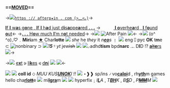 **==[MOVED](https://rentry.co/dreamingkisses)==**

->[![](https://media.discordapp.net/attachments/870787415172845589/1065615478522908672/cObQjk6.gif)`https :// afterp★in . com (>﹏<｡)`]()->

[**I**f **I** w**a**s g**o**ne , **I**f **I** h**a**d just d**i**s**a**ppe**a**red **. . .**](https://open.spotify.com/track/3YjxzZxw4VK96te6tPpCPf?si=ab6d374f1b3a4e1e)
->⠀⠀⠀⠀[ **I** **o**verhe**a**rd , **I** f**o**und **o**ut](https://open.spotify.com/track/3YjxzZxw4VK96te6tPpCPf?si=ab6d374f1b3a4e1e)<-
->[**. . .** H**o**w much **I**’m n**o**t needed](https://open.spotify.com/track/3YjxzZxw4VK96te6tPpCPf?si=ab6d374f1b3a4e1e)->
->![](https://media.discordapp.net/attachments/870787415172845589/1064197850247999529/df8fea41.png)
![After Pain](https://media.discordapp.net/attachments/870787415172845589/1065589770086010900/ezgif-1-33d03631cf.gif)
![](https://media.discordapp.net/attachments/870787415172845589/1065623777834172488/div24.gif)<-
->![](https://media.discordapp.net/attachments/870787415172845589/1065635147602464899/div13.gif)
(o^ ^o)◞♡﹒**Miri**am [★](https://rentry.co/flowercoded) Char**lotte** ![](https://media.discordapp.net/attachments/870787415172845589/1062724350786154586/image44.gif)
*she* he *they* it *n[**eo**](https://rentry.co/flowercoded)s* ﹗ ![](https://media.discordapp.net/attachments/870787415172845589/1065615478216736878/OCym7FK.gif) eng ⩇ рус **OK**
t**m**e ⊂ ![nonbinary](https://f2.toyhou.se/file/f2-toyhou-se/images/22461205_3l1VKp5w0kcyqZ2.png?1623251708) ⊃ ![](https://cdn.discordapp.com/attachments/870787415172845589/1062404226824802447/tumblr_1625b31dc7f034424fc24e8e3a07eecd_e8323233_75.gif)_1**5**_ ᵎᵎ *yt* jew~~ish~~ ![](https://media.discordapp.net/attachments/870787415172845589/1065615477864419439/bxS998k.gif) 
![](https://media.discordapp.net/attachments/870787415172845589/1065614982181552168/OvgGXkH.gif)⸝adhd**tism** bpd**narc** .**.**. D**I**D !? [**a**~~lt**e**~~rs](https://rentry.co/altersystem)
![](https://media.discordapp.net/attachments/870787415172845589/1065635147912855632/div11.gif)->

->![](https://media.discordapp.net/attachments/870787415172845589/1065619205984092200/IT4oETq.png) [e**x**t](https://rentry.co/-afterpain) ⪩ [li**k**es](https://rentry.co/marionettetheater) ⪨ [d**n**i](https://rentry.co/marionettetheatre) ![](https://media.discordapp.net/attachments/870787415172845589/1065619205984092200/IT4oETq.png)
![](https://media.discordapp.net/attachments/870787415172845589/1062724688196927518/image16.png)<-

![](https://media.discordapp.net/attachments/870787415172845589/1065635147602464899/div13.gif)
![](https://media.discordapp.net/attachments/870787415172845589/1065615478522908672/cObQjk6.gif) **coll id** ⬦ *MUU* *KUS[**UNOK**](https://milgram.fandom.com/wiki/Kusunoki_Muu)I* _!!_ ![](https://media.discordapp.net/attachments/870787415172845589/1065622060228935821/68d52c4a.png)
⋆❱❱ sp/ins ৴ vo[**caloi**](https://en.wikipedia.org/wiki/Vocaloid)d , rh[**yth**](https://en.wikipedia.org/wiki/Rhythm_game)m games
hello cha[**rlo~~tt~~**](https://hellocharlotte.fandom.com/wiki/Hello_Charlotte_Wiki)e ![](https://media.discordapp.net/attachments/870787415172845589/1065628844293374002/35.png) mi[**lgra**](https://milgram.jp/)m ![](https://media.discordapp.net/attachments/870787415172845589/1063479148145811537/IMG_1768.gif)
![](https://media.discordapp.net/attachments/870787415172845589/1064212612499390564/307.png) hyperfix﹔*I[**L**](https://www.personality-database.com/profile?pid=2&cid=26&sub_cat_id=33650)A* , *T[**BH**](https://en.wikipedia.org/wiki/Toilet-Bound_Hanako-kun)K* , *B[**S**](https://en.wikipedia.org/wiki/Bungo_Stray_Dogs)D* , *P[**~~MM~~**](https://en.wikipedia.org/wiki/Puella_Magi_Madoka_Magica)M*
![](https://media.discordapp.net/attachments/870787415172845589/1065635147912855632/div11.gif)